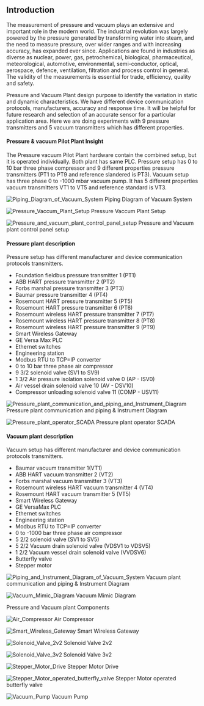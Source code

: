## Introduction 

The measurement of pressure and vacuum plays an extensive and important role in the modern world. The industrial revolution was largely powered by the pressure generated by transforming water into steam, and the need to measure pressure, over wider ranges and with increasing accuracy, has expanded ever since. Applications are found in industries as diverse as nuclear, power, gas, petrochemical, biological, pharmaceutical, meteorological, automotive, environmental, semi-conductor, optical, aerospace, defence, ventilation, filtration and process control in general. The validity of the measurements is essential for trade, efficiency, quality and safety.

Pressure and Vacuum Plant design purpose to identify the variation in static and dynamic characteristics. We have different device communication protocols, manufacturers, accuracy and response time. It will be helpful for future research and selection of an accurate sensor for a particular application area. Here we are doing experiments with 9 pressure transmitters and 5 vacuum transmitters which has different properties.

#### Pressure & vacuum Pilot Plant Insight

The Pressure vacuum Pilot Plant hardware contain the combined setup, but it is operated individually. Both plant has same PLC. Pressure setup has 0 to 10 bar three phase compressor and 9 different properties pressure transmitters (PT1 to PT9 and reference slandered is PT3). Vacuum setup has three phase 0 to -1000 mbar vacuum pump. It has 5 different properties vacuum transmitters VT1 to VT5 and reference standard is VT3.

![*Piping_Diagram_of_Vacuum_System* ](images/Piping_Diagram_of_Vacuum_System.png)
Piping Diagram of Vacuum System

![*Pressure_Vaccum_Plant_Setup* ](images/Pressure_Vaccum_Plant_Setup.png)
Pressure Vaccum Plant Setup

![*Pressure_and_vacuum_plant_control_panel_setup* ](images/Pressure_and_vacuum_plant_control_panel_setup.png)
Pressure and Vacuum plant control panel setup

#### Pressure plant description

Pressure setup has different manufacturer and device communication protocols transmitters.

-	Foundation fieldbus pressure transmitter 1 (PT1)
-	ABB HART pressure transmitter 2 (PT2)
-	Forbs marshal pressure transmitter 3 (PT3)
-	Baumar pressure transmitter 4 (PT4)
-	Rosemount HART pressure transmitter 5 (PT5)
-	Rosemount HART pressure transmitter 6 (PT6)
-	Rosemount wireless HART pressure transmitter 7 (PT7)
-	Rosemount wireless HART pressure transmitter 8 (PT8)
-	Rosemount wireless HART pressure transmitter 9 (PT9)
-	Smart Wireless Gateway
-	GE Versa Max PLC
-	Ethernet switches
-	Engineering station
-	Modbus RTU to TCP=IP converter
-	0 to 10 bar three phase air compressor
-	9 3/2 solenoid valve (SV1 to SV9)
-	1 3/2 Air pressure isolation solenoid valve 0 (AP - ISV0)
-	Air vessel drain solenoid valve 10 (AV - DSV10)
-	Compressor unloading solenoid valve 11 (COMP - USV11)

![*Pressure_plant_communication_and_piping_and_Instrument_Diagram* ](images/Pressure_plant_communication_and_piping_&_Instrument_Diagram.jpg)
Pressure plant communication and piping & Instrument Diagram

![*Pressure_plant_operator_SCADA* ](images/Pressure_plant_operator_SCADA.jpg)
Pressure plant operator SCADA

#### Vacuum plant description

Vacuum setup has different manufacturer and device communication protocols transmitters.

-	Baumar vacuum transmitter 1(VT1)
-	ABB HART vacuum transmitter 2 (VT2)
-	Forbs marshal vacuum transmitter 3 (VT3)
-	Rosemount wireless HART vacuum transmitter 4 (VT4)
-	Rosemount HART vacuum transmitter 5 (VT5)
-	Smart Wireless Gateway
-	GE VersaMax PLC
-	Ethernet switches
-	Engineering station
-	Modbus RTU to TCP=IP converter
-	0 to -1000 bar three phase air compressor
-	5 2/2 solenoid valve (SV1 to SV5)
-	5 2/2 Vacuum drain solenoid valve (VDSV1 to VDSV5)
-	1 2/2 Vacuum vessel drain solenoid valve (VVDSV6)
-	Butterfly valve
-	Stepper motor

![*Piping_and_Instrument_Diagram_of_Vacuum_System* ](images/Piping_and_Instrument_Diagram_of_Vacuum_System.png)
Vacuum plant communication and piping & Instrument Diagram

![*Vacuum_Mimic_Diagram* ](images/Vacuum_Mimic_Diagram.png)
Vacuum Mimic Diagram

Pressure and Vacuum plant Components

![*Air_Compressor* ](images/Air_Compressor.png)
Air Compressor

![*Smart_Wireless_Gateway* ](images/Smart_Wireless_Gateway.jpg)
Smart Wireless Gateway

![*Solenoid_Valve_2v2* ](images/Solenoid_Valve_2v2.jpg)
Solenoid Valve 2v2

![*Solenoid_Valve_3v2* ](images/Solenoid_Valve_3v2.jpg)
Solenoid Valve 3v2

![*Stepper_Motor_Drive* ](images/Stepper_Motor_Drive.jpg)
Stepper Motor Drive

![*Stepper_Motor_operated_butterfly_valve* ](images/Stepper_Motor_operated_butterfly_valve.jpg)
Stepper Motor operated butterfly valve

![*Vacuum_Pump* ](images/Vacuum_Pump.jpg)
Vacuum Pump




	


